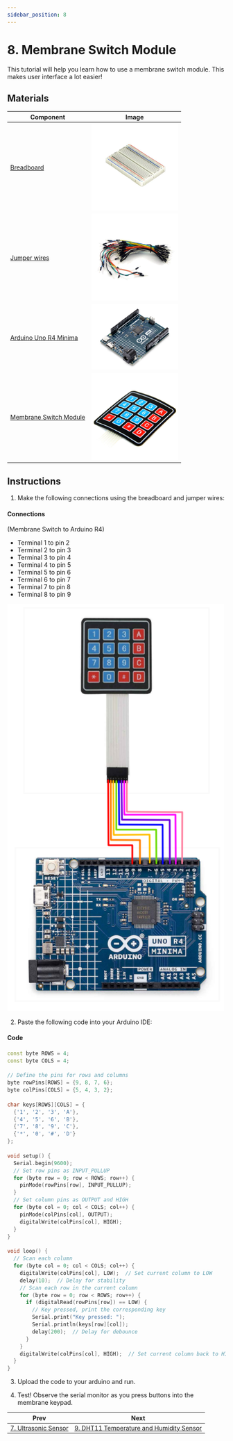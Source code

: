 ```yaml
---
sidebar_position: 8
---
```

# 8. Membrane Switch Module
This tutorial will help you learn how to use a membrane switch module. This makes user interface a lot easier!

## Materials
| Component                                   | Image                                                         |
|---------------------------------------------|---------------------------------------------------------------|
| [Breadboard](https://www.canadarobotix.com/products/160)                                  | <img src="/img/docs/UNO-R4-Starter-Kit/breadboard.webp" width="200" />|
| [Jumper wires](https://www.canadarobotix.com/products/922)                                | <img src="/img/docs/UNO-R4-Starter-Kit/jumper-wires.webp" width="200"  />|
| [Arduino Uno R4 Minima](https://www.canadarobotix.com/collections/featured-1/products/3060)| <img src="/img/docs/UNO-R4-Starter-Kit/arduino-r4-minima.webp" width="200" />|
| [Membrane Switch Module](https://www.canadarobotix.com/products/1171)                      | <img src="/img/docs/UNO-R4-Starter-Kit/membrane-switch.webp" width="200"  /> |

## Instructions

1. Make the following connections using the breadboard and jumper wires:
#### Connections
(Membrane Switch to Arduino R4)
- Terminal 1 to pin 2
- Terminal 2 to pin 3
- Terminal 3 to pin 4
- Terminal 4 to pin 5
- Terminal 5 to pin 6
- Terminal 6 to pin 7
- Terminal 7 to pin 8
- Terminal 8 to pin 9
 <img src="/img/docs/UNO-R4-Starter-Kit/membrane-switch.png" width="500" /> 

2. Paste the following code into your Arduino IDE:
#### Code
```cpp
const byte ROWS = 4;
const byte COLS = 4;

// Define the pins for rows and columns
byte rowPins[ROWS] = {9, 8, 7, 6};
byte colPins[COLS] = {5, 4, 3, 2};

char keys[ROWS][COLS] = {
  {'1', '2', '3', 'A'},
  {'4', '5', '6', 'B'},
  {'7', '8', '9', 'C'},
  {'*', '0', '#', 'D'}
};

void setup() {
  Serial.begin(9600);
  // Set row pins as INPUT_PULLUP
  for (byte row = 0; row < ROWS; row++) {
    pinMode(rowPins[row], INPUT_PULLUP);
  }
  // Set column pins as OUTPUT and HIGH
  for (byte col = 0; col < COLS; col++) {
    pinMode(colPins[col], OUTPUT);
    digitalWrite(colPins[col], HIGH);
  }
}

void loop() {
  // Scan each column
  for (byte col = 0; col < COLS; col++) {
    digitalWrite(colPins[col], LOW);  // Set current column to LOW
    delay(10);  // Delay for stability
    // Scan each row in the current column
    for (byte row = 0; row < ROWS; row++) {
      if (digitalRead(rowPins[row]) == LOW) {
        // Key pressed, print the corresponding key
        Serial.print("Key pressed: ");
        Serial.println(keys[row][col]);
        delay(200);  // Delay for debounce
      }
    }
    digitalWrite(colPins[col], HIGH);  // Set current column back to HIGH
  }
}
```

3. Upload the code to your arduino and run.

4. Test! Observe the serial monitor as you press buttons into the membrane keypad.

|Prev|Next|
|---|---|
|[7. Ultrasonic Sensor](Ultrasonic-Sensor.md)|[9. DHT11 Temperature and Humidity Sensor](DHT11-Temp-and-Humidity-Sensor.md)|
